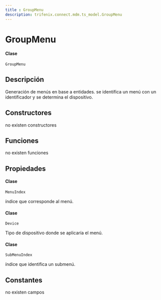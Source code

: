 ```yaml
---
title : GroupMenu
description: trifenix.connect.mdm.ts_model.GroupMenu
---
```


# GroupMenu

<CodeBlock slots = 'heading, code' repeat = '1' languages = 'C#' />

#### Clase
```
GroupMenu
```

## Descripción
Generación de menús en base a entidades.
se identifica un menú con un identificador y se determina el dispositivo.
## Constructores

no existen constructores


## Funciones

no existen funciones

## Propiedades


<CodeBlock slots = 'heading, code' repeat = '1' languages = 'C#' />

#### Clase
```
MenuIndex
```


índice que corresponde al menú.

<CodeBlock slots = 'heading, code' repeat = '1' languages = 'C#' />

#### Clase
```
Device
```


Tipo de dispositivo donde se aplicaría el menú.

<CodeBlock slots = 'heading, code' repeat = '1' languages = 'C#' />

#### Clase
```
SubMenuIndex
```


índice que identifica un submenú.
## Constantes
no existen campos

